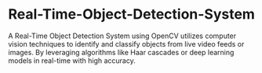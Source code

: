 # Real-Time-Object-Detection-System
A Real-Time Object Detection System using OpenCV utilizes computer vision techniques to identify and classify objects from live video feeds or images. By leveraging algorithms like Haar cascades or deep learning models in real-time with high accuracy. 
